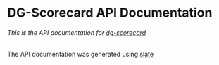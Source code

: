 # DG-Scorecard API Documentation
###### This is the API documentation for [dg-scorecard](https://github.com/mattmcquinn/dg-scorecard)

The API documentation was generated using [slate](https://github.com/lord/slate)
